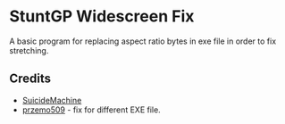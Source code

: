 ﻿StuntGP Widescreen Fix
=====================
A basic program for replacing aspect ratio bytes in exe file in order to fix stretching.

Credits
-------
  * [SuicideMachine](http://twitch.tv/suimachine)
  * [przemo509](https://github.com/przemo509) - fix for different EXE file.
  
